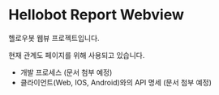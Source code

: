 # Hellobot Report Webview

헬로우봇 웹뷰 프로젝트입니다.

현재 관계도 페이지를 위해 사용되고 있습니다.

- 개발 프로세스 (문서 첨부 예정)
- 클라이언트(Web, IOS, Android)와의 API 명세 (문서 첨부 예정)
